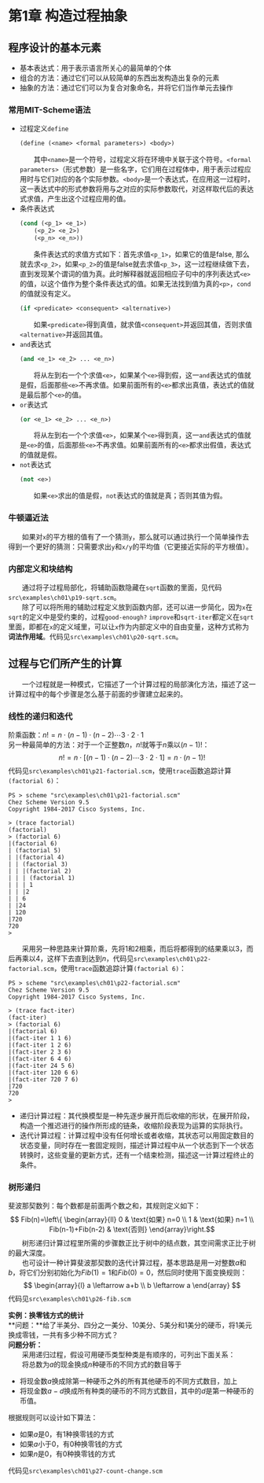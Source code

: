 # 第1章 构造过程抽象
## 程序设计的基本元素
- 基本表达式：用于表示语言所关心的最简单的个体
- 组合的方法：通过它们可以从较简单的东西出发构造出复杂的元素
- 抽象的方法：通过它们可以为复合对象命名，并将它们当作单元去操作
 
### 常用MIT-Scheme语法  
- 过程定义`define`
    ```lisp
    (define (<name> <formal parameters>) <body>)
    ```
    &emsp;&emsp;其中`<name>`是一个符号，过程定义将在环境中关联于这个符号。`<formal parameters>`（形式参数）是一些名字，它们用在过程体中，用于表示过程应用时与它们对应的各个实际参数。`<body>`是一个表达式，在应用这一过程时，这一表达式中的形式参数将用与之对应的实际参数取代，对这样取代后的表达式求值，产生出这个过程应用的值。
- 条件表达式
    ```lisp
    (cond (<p_1> <e_1>)
        (<p_2> <e_2>)
        (<p_n> <e_n>))
    ```
    &emsp;&emsp;条件表达式的求值方式如下：首先求值`<p_1>`，如果它的值是false, 那么就去求`<p_2>`，如果`<p_2>`的值是false就去求值`<p_3>`，这一过程继续做下去，直到发现某个谓词的值为真。此时解释器就返回相应子句中的序列表达式`<e>`的值，以这个值作为整个条件表达式的值。如果无法找到值为真的`<p>`，`cond`的值就没有定义。
    ```lisp
    (if <predicate> <consequent> <alternative>)
    ```
    &emsp;&emsp;如果`<predicate>`得到真值，就求值`<consequent>`并返回其值，否则求值`<alternative>`并返回其值。
- `and`表达式
    ```lisp
    (and <e_1> <e_2> ... <e_n>)
    ```
    &emsp;&emsp;将从左到右一个个求值`<e>`，如果某个`<e>`得到假，这一`and`表达式的值就是假，后面那些`<e>`不再求值。如果前面所有的`<e>`都求出真值，表达式的值就是最后那个`<e>`的值。
- `or`表达式
    ```lisp
    (or <e_1> <e_2> ... <e_n>)
    ```
    &emsp;&emsp;将从左到右一个个求值`<e>`，如果某个`<e>`得到真，这一`and`表达式的值就是`<e>`的值，后面那些`<e>`不再求值。如果前面所有的`<e>`都求出假值，表达式的值就是假。
- `not`表达式
    ```lisp
    (not <e>)
    ```
    &emsp;&emsp;如果`<e>`求出的值是假，`not`表达式的值就是真；否则其值为假。

### 牛顿逼近法
&emsp;&emsp;如果对`x`的平方根的值有了一个猜测`y`，那么就可以通过执行一个简单操作去得到一个更好的猜测：只需要求出`y`和`x/y`的平均值（它更接近实际的平方根值）。

### 内部定义和块结构
&emsp;&emsp;通过将子过程局部化，将辅助函数隐藏在`sqrt`函数的里面，见代码`src\examples\ch01\p19-sqrt.scm`。  
&emsp;&emsp;除了可以将所用的辅助过程定义放到函数内部，还可以进一步简化，因为`x`在`sqrt`的定义中是受约束的，过程`good-enough?`
`improve`和`sqrt-iter`都定义在`sqrt`里面，即都在`x`的定义域里，可以让`x`作为内部定义中的自由变量，这种方式称为**词法作用域**。代码见`src\examples\ch01\p20-sqrt.scm`。  

## 过程与它们所产生的计算
&emsp;&emsp;一个过程就是一种模式，它描述了一个计算过程的局部演化方法，描述了这一计算过程中的每个步骤是怎么基于前面的步骤建立起来的。  
### 线性的递归和迭代
阶乘函数：$n!=n \cdot (n-1) \cdot (n-2) \cdots 3 \cdot 2 \cdot 1$  
另一种最简单的方法：对于一个正整数$n$，$n!$就等于$n$乘以$(n-1)!$：$$n!=n \cdot [(n-1) \cdot (n-2) \cdots 3 \cdot 2 \cdot 1] = n \cdot (n-1)!$$
代码见`src\examples\ch01\p21-factorial.scm`，使用`trace`函数追踪计算`(factorial 6)`：  
```shell
PS > scheme "src\examples\ch01\p21-factorial.scm"
Chez Scheme Version 9.5
Copyright 1984-2017 Cisco Systems, Inc.

> (trace factorial)
(factorial)
> (factorial 6)
|(factorial 6)
| (factorial 5)
| |(factorial 4)
| | (factorial 3)
| | |(factorial 2)
| | | (factorial 1)
| | | 1
| | |2
| | 6
| |24
| 120
|720
720
>
```
&emsp;&emsp;采用另一种思路来计算阶乘，先将1和2相乘，而后将都得到的结果乘以3，而后再乘以4，这样下去直到达到$n$，代码见`src\examples\ch01\p22-factorial.scm`，使用`trace`函数追踪计算`(factorial 6)`：  
```shell
PS > scheme "src\examples\ch01\p22-factorial.scm"
Chez Scheme Version 9.5
Copyright 1984-2017 Cisco Systems, Inc.

> (trace fact-iter)
(fact-iter)
> (factorial 6)
|(factorial 6)
|(fact-iter 1 1 6)
|(fact-iter 1 2 6)
|(fact-iter 2 3 6)
|(fact-iter 6 4 6)
|(fact-iter 24 5 6)
|(fact-iter 120 6 6)
|(fact-iter 720 7 6)
|720
720
>
```
- 递归计算过程：其代换模型是一种先逐步展开而后收缩的形状，在展开阶段，构造一个推迟进行的操作所形成的链条，收缩阶段表现为运算的实际执行。
- 迭代计算过程：计算过程中没有任何增长或者收缩，其状态可以用固定数目的状态变量，同时存在一套固定规则，描述计算过程中从一个状态到下一个状态转换时，这些变量的更新方式，还有一个结束检测，描述这一计算过程终止的条件。  

### 树形递归
斐波那契数列：每个数都是前面两个数之和，其规则定义如下：$$
Fib(n)=\left\{
\begin{array}{ll}
0 & \text{如果} n=0 \\
1 & \text{如果} n=1 \\
Fib(n-1)+Fib(n-2) & \text{否则}
\end{array}\right.$$&emsp;&emsp;树形递归计算过程里所需的步骤数正比于树中的结点数，其空间需求正比于树的最大深度。  
&emsp;&emsp;也可设计一种计算斐波那契数的迭代计算过程，基本思路是用一对整数$a$和$b$，将它们分别初始化为$Fib(1)=1$和$Fib(0)=0$，然后同时使用下面变换规则：$$
\begin{array}{l}
a \leftarrow a+b \\
b \leftarrow a
\end{array}
$$代码见`src\examples\ch01\p26-fib.scm`  


**实例：换零钱方式的统计**  
**问题：**给了半美分、四分之一美分、10美分、5美分和1美分的硬币，将1美元换成零钱，一共有多少种不同方式？  
**问题分析：**  
&emsp;&emsp;采用递归过程，假设可用硬币类型种类是有顺序的，可列出下面关系：  
&emsp;&emsp;将总数为$a$的现金换成$n$种硬币的不同方式的数目等于
- 将现金数$a$换成除第一种硬币之外的所有其他硬币的不同方式数目，加上
- 将现金数$a-d$换成所有种类的硬币的不同方式数目，其中的$d$是第一种硬币的币值。  

根据规则可以设计如下算法：
- 如果$a$是0，有1种换零钱的方式
- 如果$a$小于0，有0种换零钱的方式
- 如果$n$是0，有0种换零钱的方式

代码见`src\examples\ch01\p27-count-change.scm`